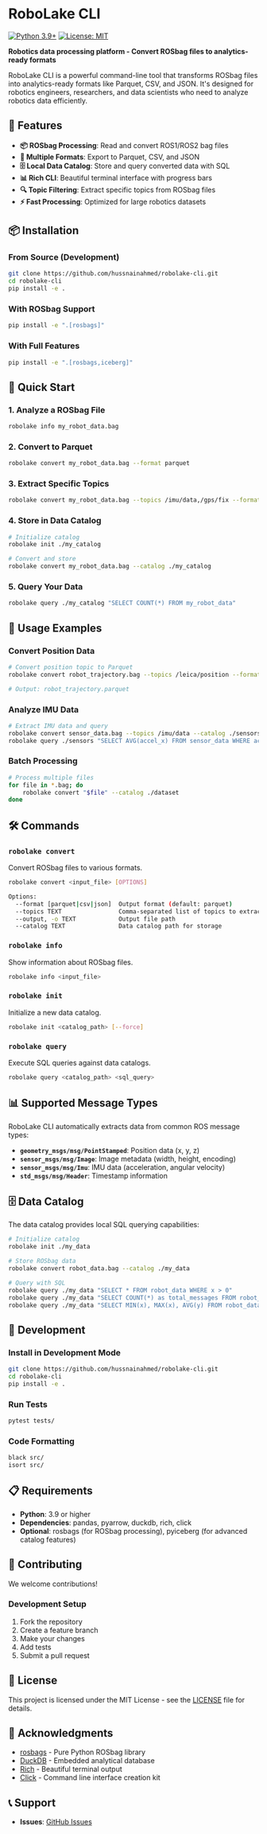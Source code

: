 # RoboLake CLI

[![Python 3.9+](https://img.shields.io/badge/python-3.9+-blue.svg)](https://www.python.org/downloads/)
[![License: MIT](https://img.shields.io/badge/License-MIT-yellow.svg)](https://opensource.org/licenses/MIT)

**Robotics data processing platform - Convert ROSbag files to analytics-ready formats**

RoboLake CLI is a powerful command-line tool that transforms ROSbag files into analytics-ready formats like Parquet, CSV, and JSON. It's designed for robotics engineers, researchers, and data scientists who need to analyze robotics data efficiently.

## 🚀 Features

- **📦 ROSbag Processing**: Read and convert ROS1/ROS2 bag files
- **🔄 Multiple Formats**: Export to Parquet, CSV, and JSON
- **🗄️ Local Data Catalog**: Store and query converted data with SQL
- **📊 Rich CLI**: Beautiful terminal interface with progress bars
- **🔍 Topic Filtering**: Extract specific topics from ROSbag files
- **⚡ Fast Processing**: Optimized for large robotics datasets

## 📦 Installation

### From Source (Development)

```bash
git clone https://github.com/hussnainahmed/robolake-cli.git
cd robolake-cli
pip install -e .
```

### With ROSbag Support

```bash
pip install -e ".[rosbags]"
```

### With Full Features

```bash
pip install -e ".[rosbags,iceberg]"
```

## 🎯 Quick Start

### 1. Analyze a ROSbag File

```bash
robolake info my_robot_data.bag
```

### 2. Convert to Parquet

```bash
robolake convert my_robot_data.bag --format parquet
```

### 3. Extract Specific Topics

```bash
robolake convert my_robot_data.bag --topics /imu/data,/gps/fix --format csv
```

### 4. Store in Data Catalog

```bash
# Initialize catalog
robolake init ./my_catalog

# Convert and store
robolake convert my_robot_data.bag --catalog ./my_catalog
```

### 5. Query Your Data

```bash
robolake query ./my_catalog "SELECT COUNT(*) FROM my_robot_data"
```

## 📖 Usage Examples

### Convert Position Data

```bash
# Convert position topic to Parquet
robolake convert robot_trajectory.bag --topics /leica/position --format parquet

# Output: robot_trajectory.parquet
```

### Analyze IMU Data

```bash
# Extract IMU data and query
robolake convert sensor_data.bag --topics /imu/data --catalog ./sensors
robolake query ./sensors "SELECT AVG(accel_x) FROM sensor_data WHERE accel_x > 0"
```

### Batch Processing

```bash
# Process multiple files
for file in *.bag; do
    robolake convert "$file" --catalog ./dataset
done
```

## 🛠️ Commands

### `robolake convert`

Convert ROSbag files to various formats.

```bash
robolake convert <input_file> [OPTIONS]

Options:
  --format [parquet|csv|json]  Output format (default: parquet)
  --topics TEXT                Comma-separated list of topics to extract
  --output, -o TEXT            Output file path
  --catalog TEXT               Data catalog path for storage
```

### `robolake info`

Show information about ROSbag files.

```bash
robolake info <input_file>
```

### `robolake init`

Initialize a new data catalog.

```bash
robolake init <catalog_path> [--force]
```

### `robolake query`

Execute SQL queries against data catalogs.

```bash
robolake query <catalog_path> <sql_query>
```

## 📊 Supported Message Types

RoboLake CLI automatically extracts data from common ROS message types:

- **`geometry_msgs/msg/PointStamped`**: Position data (x, y, z)
- **`sensor_msgs/msg/Image`**: Image metadata (width, height, encoding)
- **`sensor_msgs/msg/Imu`**: IMU data (acceleration, angular velocity)
- **`std_msgs/msg/Header`**: Timestamp information

## 🗄️ Data Catalog

The data catalog provides local SQL querying capabilities:

```bash
# Initialize catalog
robolake init ./my_data

# Store ROSbag data
robolake convert robot_data.bag --catalog ./my_data

# Query with SQL
robolake query ./my_data "SELECT * FROM robot_data WHERE x > 0"
robolake query ./my_data "SELECT COUNT(*) as total_messages FROM robot_data"
robolake query ./my_data "SELECT MIN(x), MAX(x), AVG(y) FROM robot_data"
```

## 🔧 Development

### Install in Development Mode

```bash
git clone https://github.com/hussnainahmed/robolake-cli.git
cd robolake-cli
pip install -e .
```

### Run Tests

```bash
pytest tests/
```

### Code Formatting

```bash
black src/
isort src/
```

## 📋 Requirements

- **Python**: 3.9 or higher
- **Dependencies**: pandas, pyarrow, duckdb, rich, click
- **Optional**: rosbags (for ROSbag processing), pyiceberg (for advanced catalog features)

## 🤝 Contributing

We welcome contributions! 

### Development Setup

1. Fork the repository
2. Create a feature branch
3. Make your changes
4. Add tests
5. Submit a pull request

## 📄 License

This project is licensed under the MIT License - see the [LICENSE](LICENSE) file for details.

## 🙏 Acknowledgments

- [rosbags](https://gitlab.com/ternaris/rosbags) - Pure Python ROSbag library
- [DuckDB](https://duckdb.org/) - Embedded analytical database
- [Rich](https://rich.readthedocs.io/) - Beautiful terminal output
- [Click](https://click.palletsprojects.com/) - Command line interface creation kit

## 📞 Support

- **Issues**: [GitHub Issues](https://github.com/hussnainahmed/robolake-cli/issues)

